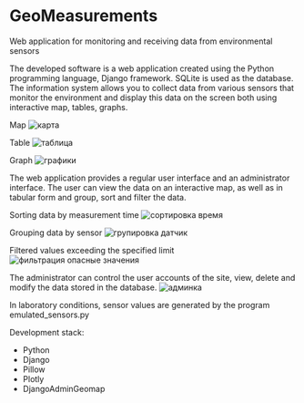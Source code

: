 # GeoMeasurements
Web application for monitoring and receiving data from environmental sensors

The developed software is a web application created using the Python programming language, Django framework. SQLite is used as the database.
The information system allows you to collect data from various sensors that monitor the environment and display this data on the screen both using interactive map, tables, graphs.

Map
![карта](https://github.com/MikhStas/GeoMeasurements/assets/61974713/da007bd1-8c75-44a6-92f2-47fcc6d71369)

Table
![таблица](https://github.com/MikhStas/GeoMeasurements/assets/61974713/0d4089f7-f1f4-4882-a7f1-d09b3cfaccdd)

Graph
![графики](https://github.com/MikhStas/GeoMeasurements/assets/61974713/736c2aad-5400-4b37-b33b-b33787602601)

The web application provides a regular user interface and an administrator interface. 
The user can view the data on an interactive map, as well as in tabular form and group, sort and filter the data.

Sorting data by measurement time
![сортировка время](https://github.com/MikhStas/GeoMeasurements/assets/61974713/33ce2b3d-d074-4c17-8455-f8592897d59d)

Grouping data by sensor
![групировка датчик](https://github.com/MikhStas/GeoMeasurements/assets/61974713/2e8e02dd-9373-4b2b-b523-cce61b29d37d)

Filtered values exceeding the specified limit
![фильтрация опасные значения](https://github.com/MikhStas/GeoMeasurements/assets/61974713/4cc57c14-d921-4692-ac53-7fceff5dbe8a)

The administrator can control the user accounts of the site, view, delete and modify the data stored in the database.
![админка](https://github.com/MikhStas/GeoMeasurements/assets/61974713/8732e4e3-9e06-4842-b55d-e4275eb192d3)


In laboratory conditions, sensor values are generated by the program emulated_sensors.py

Development stack:
- Python
- Django
- Pillow
- Plotly
- DjangoAdminGeomap

